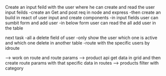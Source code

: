 Create an input feild with the user where he can create and read the user input feilds
-create an Get and post req in node and express
-then create an build in react of user input and create components
-in input fields user can sumbit form and add user
-in below form user can read the all add user in the table

next task
-all a delete field of user
-only show the user which one is active and which one delete in another table
-route with the specific users by idroute

--> work on route and route params
--> product api get data in grid and then create route params with that specific data in routes
--> products filter with category
